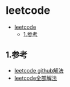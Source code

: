 # leetcode

<!-- TOC -->

- [leetcode](#leetcode)
  - [1.参考](#1%e5%8f%82%e8%80%83)

<!-- /TOC -->

## 1.参考

- [leetcode github解法](https://github.com/azl397985856/leetcode)
- [leetcode全部解法](https://github.com/csujedihy/lc-all-solutions)

